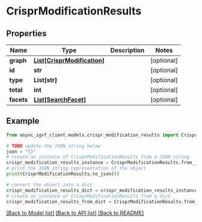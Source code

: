# CrisprModificationResults


## Properties

Name | Type | Description | Notes
------------ | ------------- | ------------- | -------------
**graph** | [**List[CrisprModification]**](CrisprModification.md) |  | [optional] 
**id** | **str** |  | [optional] 
**type** | **List[str]** |  | [optional] 
**total** | **int** |  | [optional] 
**facets** | [**List[SearchFacet]**](SearchFacet.md) |  | [optional] 

## Example

```python
from async_igvf_client.models.crispr_modification_results import CrisprModificationResults

# TODO update the JSON string below
json = "{}"
# create an instance of CrisprModificationResults from a JSON string
crispr_modification_results_instance = CrisprModificationResults.from_json(json)
# print the JSON string representation of the object
print(CrisprModificationResults.to_json())

# convert the object into a dict
crispr_modification_results_dict = crispr_modification_results_instance.to_dict()
# create an instance of CrisprModificationResults from a dict
crispr_modification_results_from_dict = CrisprModificationResults.from_dict(crispr_modification_results_dict)
```
[[Back to Model list]](../README.md#documentation-for-models) [[Back to API list]](../README.md#documentation-for-api-endpoints) [[Back to README]](../README.md)


